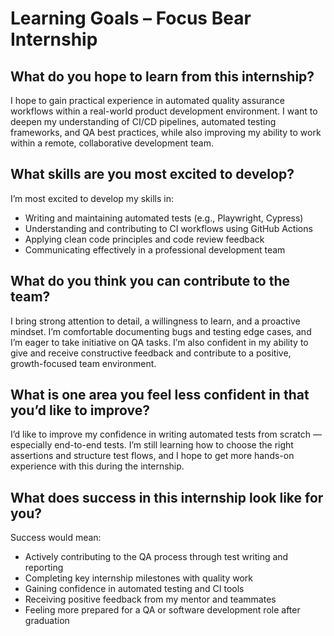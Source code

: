 # Learning Goals – Focus Bear Internship

## What do you hope to learn from this internship?

I hope to gain practical experience in automated quality assurance workflows within a real-world product development environment. I want to deepen my understanding of CI/CD pipelines, automated testing frameworks, and QA best practices, while also improving my ability to work within a remote, collaborative development team.

## What skills are you most excited to develop?

I’m most excited to develop my skills in:
- Writing and maintaining automated tests (e.g., Playwright, Cypress)
- Understanding and contributing to CI workflows using GitHub Actions
- Applying clean code principles and code review feedback
- Communicating effectively in a professional development team

## What do you think you can contribute to the team?

I bring strong attention to detail, a willingness to learn, and a proactive mindset. I’m comfortable documenting bugs and testing edge cases, and I’m eager to take initiative on QA tasks. I’m also confident in my ability to give and receive constructive feedback and contribute to a positive, growth-focused team environment.

## What is one area you feel less confident in that you’d like to improve?

I’d like to improve my confidence in writing automated tests from scratch — especially end-to-end tests. I’m still learning how to choose the right assertions and structure test flows, and I hope to get more hands-on experience with this during the internship.

## What does success in this internship look like for you?

Success would mean:
- Actively contributing to the QA process through test writing and reporting
- Completing key internship milestones with quality work
- Gaining confidence in automated testing and CI tools
- Receiving positive feedback from my mentor and teammates
- Feeling more prepared for a QA or software development role after graduation


